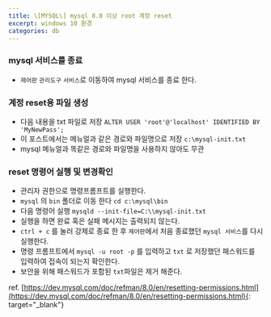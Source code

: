 ```yaml
---
title: \[MYSQL\] mysql 8.0 이상 root 계정 reset
excerpt: windows 10 환경
categories: db
---
```


### mysql 서비스를 종료
- `제어판` `관리도구` `서비스`로 이동하여 mysql 서비스를 종료 한다.  


### 계정 reset용 파일 생성  
- 다음 내용을 txt 파일로 저장 `ALTER USER 'root'@'localhost' IDENTIFIED BY 'MyNewPass';`  
- 이 포스트에서는 메뉴얼과 같은 경로와 파일명으로 저장 `c:\mysql-init.txt`  
- mysql 메뉴얼과 똑같은 경로와 파일명을 사용하지 않아도 무관  

### reset 명령어 실행 및 변경확인
- 관리자 권한으로 명령프롬프트를 실행한다.  
- `mysql` 의 `bin` 폴더로 이동 한다 `cd c:\mysql\bin`  
- 다음 명령어 실행 `mysqld --init-file=C:\\mysql-init.txt`  
- 실행을 하면 완료 혹은 실패 메시지는 출력되지 않는다.  
- `ctrl + c` 를 눌러 강제로 종료 한 후 `제어판`에서 처음 종료했던 `mysql 서비스`를 다시 실행한다.  
- 명령 프롬프트에서 `mysql -u root -p` 를 입력하고 `txt` 로 저장했던 패스워드를 입력하여 접속이 되는지 확인한다.  
- 보안을 위해 패스워드가 포함된 `txt`파일은 제거 해준다.



ref. [https://dev.mysql.com/doc/refman/8.0/en/resetting-permissions.html](https://dev.mysql.com/doc/refman/8.0/en/resetting-permissions.html){: target="_blank"}